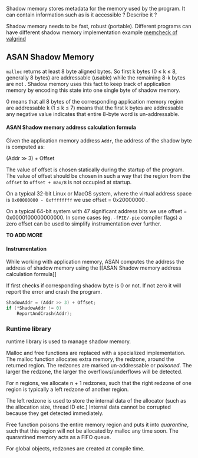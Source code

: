 Shadow memory stores metadata for the memory used by the program. It can contain information such as is it accessible ? Describe it ? 

Shadow memory needs to be fast, robust (portable). Different programs can have different shadow memory implementation example [memcheck of valgrind](Memcheck%20Shadow%20Memory.md)
## ASAN Shadow Memory 

`malloc` returns at least 8 byte aligned bytes. So first k bytes (0 $\le$ k $\le$ 8,  generally 8 bytes) are addressable (usable) while the remaining 8-k bytes are not . Shadow memory uses this fact to keep track of application memory by encoding this state into one single byte of shadow memory. 

0 means that all 8 bytes of the corresponding application memory region are addressable
k (1 $\le$ k $\le$ 7) means that the first k bytes are addressable 
any negative value indicates that entire 8-byte word is un-addressable. 

#### ASAN Shadow memory address calculation formula

Given the application memory address `Addr`, the address of the shadow byte is computed as: 

(Addr $\gg$ 3) + Offset 

The value of offset is chosen statically during the startup of the program. The value of offset should be chosen in such a way that the region from the `offset` to `offset + max/8` is not occupied at startup. 

On a typical 32-bit Linux or MacOS system, where the virtual address space is 
`0x00000000 - 0xffffffff`  we use offset = 0x20000000 . 

On a typical 64-bit system with 47 significant address bits we use offset = 0x0000100000000000. In some cases (eg. `-fPIE/-pie` compiler flags) a zero offset can be used to simplify instrumentation ever further.   

**TO ADD MORE** 

#### Instrumentation 

While working with application memory, ASAN computes the address the address of shadow memory using the [[ASAN Shadow memory address calculation formula]] 

If first checks if corresponding shadow byte is 0 or not. If not zero it will report the error and crash the program. 

```c
ShadowAddr = (Addr >> 3) + Offset; 
if (*ShadowAddr != 0)
	ReportAndCrash(Addr);
```

### Runtime library 

runtime library is used to manage shadow memory. 

Malloc and free functions are replaced with a specialized implementation. The malloc function allocates extra memory, the redzone, around the returned region. The redzones are marked un-addressable or *poisoned*. The larger the redzone, the larger the overflows/underflows will be detected. 

For n regions, we allocate n + 1 redzones, such that the right redzone of one region is typically a left redzone of another region. 

The left redzone is used to store the internal data of the allocator (such as the allocation size, thread ID etc.) Internal data cannot be corrupted because they get detected immediately. 

Free function poisons the entire memory region and puts it into *quarantine*, such that this region will not be allocated by malloc any time soon. The quarantined memory acts as a FIFO queue. 



For global objects, redzones are created at compile time. 